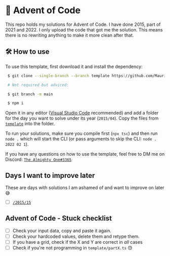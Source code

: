# 🎄 Advent of Code

This repo holds my solutions for Advent of Code. I have done 2015, part of 2021 and 2022. I only upload the code that got me the solution. This means there is no rewriting anything to make it more clean after that.

## 🛠 How to use
To use this template, first download it and install the dependency:
```bash
 $ git clone --single-branch --branch template https://github.com/MauritsWilke/AdventOfCode.git

 # Not required but adviced:

 $ git branch -m main

 $ npm i
```

Open it in any editor ([Visual Studio Code](https://code.visualstudio.com/) recommended) and add a folder for the day you want to solve under its year (`2015/04`). Copy the files from [`template`](./template/) into the folder.

To run your solutions, make sure you compile first (`npx tsc`) and then run `node .` which will start the CLI (or pass arguments to skip the CLI: `node . 2022 02 1`).

If you have any questions on how to use the template, feel free to DM me on Discord: [`The Almighty One#3365`](https://discordapp.com/users/378874450105466880/)

## Days I want to improve later
These are days with solutions I am ashamed of and want to improve on later 😅
 - [ ] [`/2015/15`](./src/2015/15/)


## Advent of Code - Stuck checklist
- [ ] Check your input data, copy and paste it again.
- [ ] Check your hardcoded values, delete them and retype them.
- [ ] If you have a grid, check if the X and Y are correct in _all_ cases
- [ ] Check if you're not programming in `template/partX.ts` 😓

